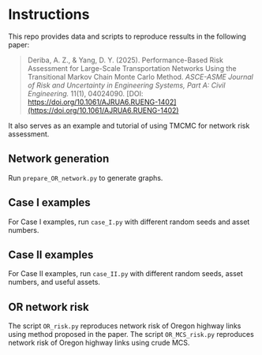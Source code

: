 # Instructions

This repo provides data and scripts to reproduce ressults in the following paper:

> Deriba, A. Z., & Yang, D. Y. (2025).
> Performance-Based Risk Assessment for Large-Scale Transportation Networks Using the Transitional Markov Chain Monte Carlo Method.
> _ASCE-ASME Journal of Risk and Uncertainty in Engineering Systems, Part A: Civil Engineering._
> 11(1), 04024090.
> [DOI: https://doi.org/10.1061/AJRUA6.RUENG-1402](https://doi.org/10.1061/AJRUA6.RUENG-1402)


It also serves as an example and tutorial of using TMCMC for network risk assessment.

## Network generation

Run `prepare_OR_network.py` to generate graphs.

## Case I examples

For Case I examples, run `case_I.py` with different random seeds and asset numbers.

## Case II examples

For Case II examples, run `case_II.py` with different random seeds, asset numbers, and useful assets.

## OR network risk

The script `OR_risk.py` reproduces network risk of Oregon highway links using method proposed in the paper.
The script `OR_MCS_risk.py` reproduces network risk of Oregon highway links using crude MCS. 
